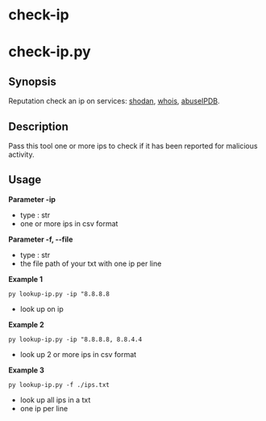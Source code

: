 # check-ip

# check-ip.py

## Synopsis
Reputation check an ip on services: [shodan](https://www.shodan.io/), [whois](https://www.arin.net/), [abuseIPDB](https://www.abuseipdb.com/).

## Description
Pass this tool one or more ips to check if it has been reported for malicious activity.

## Usage
**Parameter -ip**
- type : str
- one or more ips in csv format

**Parameter -f, --file**
- type : str
- the file path of your txt with one ip per line

**Example 1**

`py lookup-ip.py -ip "8.8.8.8`

- look up on ip

**Example 2**

`py lookup-ip.py -ip "8.8.8.8, 8.8.4.4`

- look up 2 or more ips in csv format

**Example 3**

`py lookup-ip.py -f ./ips.txt`

- look up all ips in a txt
- one ip per line
